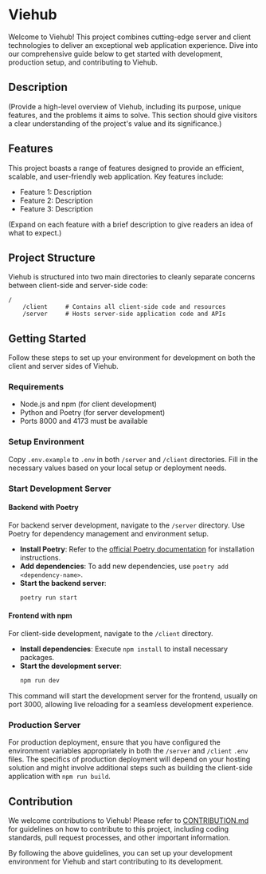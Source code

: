 # Viehub

Welcome to Viehub! This project combines cutting-edge server and client technologies to deliver an exceptional web application experience. Dive into our comprehensive guide below to get started with development, production setup, and contributing to Viehub.

## Description

(Provide a high-level overview of Viehub, including its purpose, unique features, and the problems it aims to solve. This section should give visitors a clear understanding of the project's value and its significance.)

## Features

This project boasts a range of features designed to provide an efficient, scalable, and user-friendly web application. Key features include:

- Feature 1: Description
- Feature 2: Description
- Feature 3: Description

(Expand on each feature with a brief description to give readers an idea of what to expect.)

## Project Structure

Viehub is structured into two main directories to cleanly separate concerns between client-side and server-side code:

```plaintext
/
    /client     # Contains all client-side code and resources
    /server     # Hosts server-side application code and APIs
```

## Getting Started

Follow these steps to set up your environment for development on both the client and server sides of Viehub.

### Requirements

- Node.js and npm (for client development)
- Python and Poetry (for server development)
- Ports 8000 and 4173 must be available

### Setup Environment

Copy `.env.example` to `.env` in both `/server` and `/client` directories. Fill in the necessary values based on your local setup or deployment needs.

### Start Development Server

#### Backend with Poetry

For backend server development, navigate to the `/server` directory. Use Poetry for dependency management and environment setup.

- **Install Poetry**: Refer to the [official Poetry documentation](https://python-poetry.org/docs/) for installation instructions.
- **Add dependencies**: To add new dependencies, use `poetry add <dependency-name>`.
- **Start the backend server**:
  ```bash
  poetry run start
  ```

#### Frontend with npm

For client-side development, navigate to the `/client` directory.

- **Install dependencies**: Execute `npm install` to install necessary packages.
- **Start the development server**:
  ```bash
  npm run dev
  ```

This command will start the development server for the frontend, usually on port 3000, allowing live reloading for a seamless development experience.

### Production Server

For production deployment, ensure that you have configured the environment variables appropriately in both the `/server` and `/client` `.env` files. The specifics of production deployment will depend on your hosting solution and might involve additional steps such as building the client-side application with `npm run build`.

## Contribution

We welcome contributions to Viehub! Please refer to [CONTRIBUTION.md](CONTRIBUTION.md) for guidelines on how to contribute to this project, including coding standards, pull request processes, and other important information.

By following the above guidelines, you can set up your development environment for Viehub and start contributing to its development.
